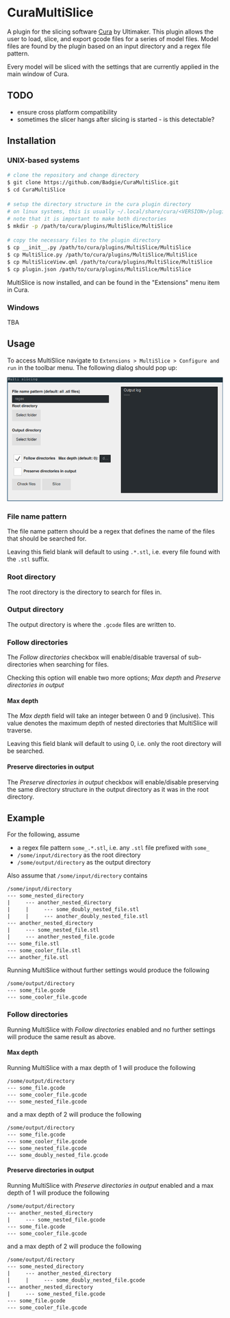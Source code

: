 # CuraMultiSlice

A plugin for the slicing software [Cura](https://ultimaker.com/software/ultimaker-cura) by Ultimaker.
This plugin allows the user to load, slice, and export gcode files for a series of model files. 
Model files are found by the plugin based on an input directory and a regex file pattern. 

Every model will be sliced with the settings that are currently applied in the main window of Cura.

## TODO
- ensure cross platform compatibility
- sometimes the slicer hangs after slicing is started - is this detectable?

## Installation

### UNIX-based systems

```bash
# clone the repository and change directory
$ git clone https://github.com/Badgie/CuraMultiSlice.git
$ cd CuraMultiSlice

# setup the directory structure in the cura plugin directory
# on linux systems, this is usually ~/.local/share/cura/<VERSION>/plugins
# note that it is important to make both directories
$ mkdir -p /path/to/cura/plugins/MultiSlice/MultiSlice

# copy the necessary files to the plugin directory
$ cp __init__.py /path/to/cura/plugins/MultiSlice/MultiSlice
$ cp MultiSlice.py /path/to/cura/plugins/MultiSlice/MultiSlice
$ cp MultiSliceView.qml /path/to/cura/plugins/MultiSlice/MultiSlice
$ cp plugin.json /path/to/cura/plugins/MultiSlice/MultiSlice
```

MultiSlice is now installed, and can be found in the "Extensions" menu item in Cura.

### Windows
TBA


## Usage
To access MultiSlice navigate to `Extensions > MultiSlice > Configure and run` in the toolbar menu. The following dialog should pop up:

![window](img/window.png)

### File name pattern
The file name pattern should be a regex that defines the name of the files that should be searched for.

Leaving this field blank will default to using `.*.stl`, i.e. every file found with the `.stl` suffix.

### Root directory
The root directory is the directory to search for files in.

### Output directory
The output directory is where the `.gcode` files are written to.

### Follow directories
The *Follow directories* checkbox will enable/disable traversal of sub-directories when searching for files.

Checking this option will enable two more options; *Max depth* and *Preserve directories in output*

#### Max depth
The *Max depth* field will take an integer between 0 and 9 (inclusive). This value denotes the maximum depth of nested directories that MultiSlice will traverse.

Leaving this field blank will default to using 0, i.e. only the root directory will be searched.

#### Preserve directories in output
The *Preserve directories in output* checkbox will enable/disable preserving the same directory structure in the output directory as it was in the root directory.

## Example

For the following, assume
- a regex file pattern `some_.*.stl`, i.e. any `.stl` file prefixed with `some_`
- `/some/input/directory` as the root directory
- `/some/output/directory` as the output directory

Also assume that `/some/input/directory` contains
```
/some/input/directory
--- some_nested_directory
|     --- another_nested_directory
|     |     --- some_doubly_nested_file.stl
|     |     --- another_doubly_nested_file.stl
--- another_nested_directory
|     --- some_nested_file.stl
|     --- another_nested_file.gcode
--- some_file.stl
--- some_cooler_file.stl
--- another_file.stl
```

Running MultiSlice without further settings would produce the following
```
/some/output/directory
--- some_file.gcode
--- some_cooler_file.gcode
```

### Follow directories
Running MultiSlice with *Follow directories* enabled and no further settings will produce the same result as above.

#### Max depth
Running MultiSlice with a max depth of 1 will produce the following
```
/some/output/directory
--- some_file.gcode
--- some_cooler_file.gcode
--- some_nested_file.gcode
```
and a max depth of 2 will produce the following
```
/some/output/directory
--- some_file.gcode
--- some_cooler_file.gcode
--- some_nested_file.gcode
--- some_doubly_nested_file.gcode
```

#### Preserve directories in output
Running MultiSlice with *Preserve directories in output* enabled and a max depth of 1 will produce the following
```
/some/output/directory
--- another_nested_directory
|     --- some_nested_file.gcode
--- some_file.gcode
--- some_cooler_file.gcode
```
and a max depth of 2 will produce the following
```
/some/output/directory
--- some_nested_directory
|     --- another_nested_directory
|     |     --- some_doubly_nested_file.gcode
--- another_nested_directory
|     --- some_nested_file.gcode
--- some_file.gcode
--- some_cooler_file.gcode
```